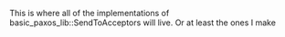 This is where all of the implementations of basic_paxos_lib::SendToAcceptors will live.  Or at least the ones I make